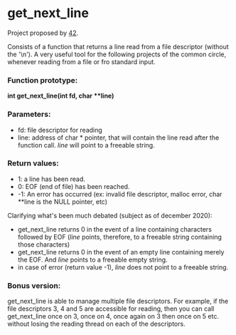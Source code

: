 # get_next_line

Project proposed by [42](https://www.42.fr/).

Consists of a function that returns a line read from a file descriptor (without the '\n'). A very useful tool for the following projects of the common circle, whenever reading from a file or fro standard input.

### Function prototype:  
__int get_next_line(int fd, char **line)__

### Parameters:
- fd: file descriptor for reading
- line: address of char * pointer, that will contain the line read after the function call. *line* will point to a freeable string.

### Return values:
- 1: a line has been read.
- 0: EOF (end of file) has been reached.
- -1: An error has occurred (ex: invalid file descriptor, malloc error, char **line is the NULL pointer, etc)

Clarifying what's been much debated (subject as of december 2020):
- get_next_line returns 0 in the event of a line containing characters followed by EOF (_line_ points, therefore, to a freeable string containing those characters) 
- get_next_line returns 0 in the event of an empty line containing merely the EOF. And _line_ points to a freeable empty string.
- in case of error (return value -1), _line_ does not point to a freeable string.

### Bonus version:

get_next_line is able to manage multiple file descriptors. For example, if the file descriptors 3, 4 and 5 are accessible for reading, then you can call get_next_line once on 3, once on 4, once again on 3 then once on 5 etc. without losing the reading thread on each of the descriptors.